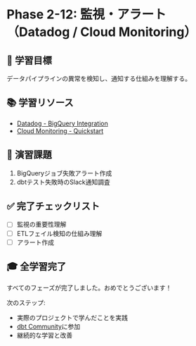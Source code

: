 # Phase 2-12: 監視・アラート（Datadog / Cloud Monitoring）

## 📖 学習目標

データパイプラインの異常を検知し、通知する仕組みを理解する。

## 📚 学習リソース

- [Datadog - BigQuery Integration](https://docs.datadoghq.com/integrations/google_cloud_big_query/)
- [Cloud Monitoring - Quickstart](https://cloud.google.com/monitoring/docs/quickstart)

## 📝 演習課題

1. BigQueryジョブ失敗アラート作成
2. dbtテスト失敗時のSlack通知調査

## ✅ 完了チェックリスト

- [ ] 監視の重要性理解
- [ ] ETLフェイル検知の仕組み理解
- [ ] アラート作成

## 🎓 全学習完了

すべてのフェーズが完了しました。おめでとうございます！

次のステップ:
- 実際のプロジェクトで学んだことを実践
- [dbt Community](https://www.getdbt.com/community/)に参加
- 継続的な学習と改善
